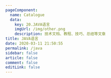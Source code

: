 ```yaml
---
pageComponent: 
  name: Catalogue
  data: 
    key: 20.JAVA语言
    imgUrl: /img/other.png
    description: 技术文档、教程、技巧、总结等文章
title: JAVA语言
date: 2020-03-11 21:50:55
permalink: /java
sidebar: false
article: false
comment: false
editLink: false
---
```

